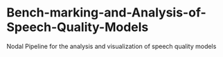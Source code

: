 # Bench-marking-and-Analysis-of-Speech-Quality-Models
Nodal Pipeline for the analysis and visualization of speech quality models
